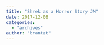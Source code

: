 ```yaml
---
title: "Shrek as a Horror Story JM"
date: 2017-12-08
categories: 
  - "archives"
author: "brantzt"
---
```



